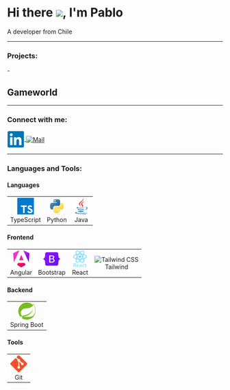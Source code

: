 <h1>Hi there <img src="https://media.giphy.com/media/hvRJCLFzcasrR4ia7z/giphy.gif" width="30px">, I'm Pablo</h1>
<h3">A developer from Chile</h3>

---
<h3 align="left">Projects:</h3>
- <h2>Gameworld <a href="https://gameworld-pi.vercel.app/"></a></h2>


---

<h3 align="left">Connect with me:</h3>

  <a href="https://www.linkedin.com/in/pablo-vasquez-corvalan-8569a7267/" target="_blank">
    <img align="center" src="https://raw.githubusercontent.com/devicons/devicon/master/icons/linkedin/linkedin-original.svg" alt="LinkedIn" height="40" width="40"/>
  </a>
  <a href="mailto:vascor.pablo@gmail.com">
    <img align="center" src="https://upload.wikimedia.org/wikipedia/commons/4/4e/Mail_%28iOS%29.svg" alt="Mail" height="40" width="40"/>
  </a>


---

<h3 align="left">Languages and Tools:</h3>

<h4>Languages</h4>
<table>
  <tr>
    <td align="center"><img src="https://raw.githubusercontent.com/devicons/devicon/master/icons/typescript/typescript-original.svg" alt="TypeScript" width="40" height="40"/><br>TypeScript</td>
    <td align="center"><img src="https://raw.githubusercontent.com/devicons/devicon/master/icons/python/python-original.svg" alt="TypeScript" width="40" height="40"/><br>Python</td>
    <td align="center"><img src="https://raw.githubusercontent.com/devicons/devicon/master/icons/java/java-original.svg" alt="TypeScript" width="40" height="40"/><br>Java</td>
  </tr>
</table>

<h4>Frontend</h4>
<table>
  <tr>
    <td align="center"><img src="https://raw.githubusercontent.com/devicons/devicon/master/icons/angular/angular-original.svg" alt="Angular" width="40" height="40"/><br>Angular</td>
    <td align="center"><img src="https://raw.githubusercontent.com/devicons/devicon/master/icons/bootstrap/bootstrap-original.svg" alt="Bootstrap" width="40" height="40"/><br>Bootstrap</td>
    <td align="center"><img src="https://raw.githubusercontent.com/devicons/devicon/master/icons/react/react-original-wordmark.svg" alt="React" width="40" height="40"/><br>React</td>
    <td align="center"><img src="https://www.vectorlogo.zone/logos/tailwindcss/tailwindcss-icon.svg" alt="Tailwind CSS" width="40" height="40"/><br>Tailwind</td>
  </tr>
</table>

<h4>Backend</h4>
<table>
  <tr>
    <td align="center"><img src="https://raw.githubusercontent.com/devicons/devicon/master/icons/spring/spring-original.svg" alt="Spring Boot" width="40" height="40"/><br>Spring Boot</td>
  </tr>
</table>

<h4>Tools</h4>
<table>
  <tr>
    <td align="center"><img src="https://raw.githubusercontent.com/devicons/devicon/master/icons/git/git-original.svg" alt="git" width="40" height="40"/><br>Git</td>
  </tr>
</table>


